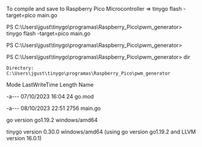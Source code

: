 

To compile and save to Raspberry Pico Microcontroller => tinygo flash -target=pico main.go

PS C:\Users\jgust\tinygo\programas\Raspberry_Pico\pwm_generator> tinygo flash -target=pico main.go

PS C:\Users\jgust\tinygo\programas\Raspberry_Pico\pwm_generator> 


PS C:\Users\jgust\tinygo\programas\Raspberry_Pico\pwm_generator> dir

    Directory: C:\Users\jgust\tinygo\programas\Raspberry_Pico\pwm_generator

Mode                 LastWriteTime         Length Name

-a---          07/10/2023    16:04             24 go.mod

-a---          08/10/2023    22:51           2756 main.go


go version go1.19.2 windows/amd64

tinygo version 0.30.0 windows/amd64 (using go version go1.19.2 and LLVM version 16.0.1)
